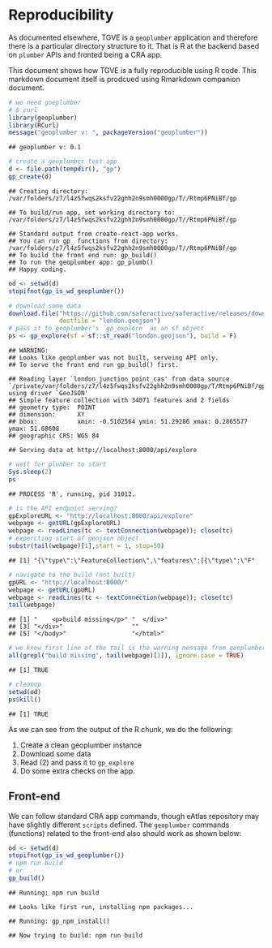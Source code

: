 Reproducibility
================

As documented elsewhere, TGVE is a `geoplumber` application and
therefore there is a particular directory structure to it. That is R at
the backend based on `plumber` APIs and fronted being a CRA app.

This document shows how TGVE is a fully reproducible using R code. This
markdown document itself is prodcued using Rmarkdown companion document.

``` r
# we need goeplumber
# & curl
library(geoplumber)
library(RCurl)
message("geoplumber v: ", packageVersion("geoplumber"))
```

    ## geoplumber v: 0.1

``` r
# create a geoplumber test app
d <- file.path(tempdir(), "gp")
gp_create(d)
```

    ## Creating directory: /var/folders/z7/l4z5fwqs2ksfv22ghh2n9smh0000gp/T//Rtmp6PNiBf/gp

    ## To build/run app, set working directory to: /var/folders/z7/l4z5fwqs2ksfv22ghh2n9smh0000gp/T//Rtmp6PNiBf/gp

    ## Standard output from create-react-app works.
    ## You can run gp_ functions from directory: /var/folders/z7/l4z5fwqs2ksfv22ghh2n9smh0000gp/T//Rtmp6PNiBf/gp
    ## To build the front end run: gp_build()
    ## To run the geoplumber app: gp_plumb()
    ## Happy coding.

``` r
od <- setwd(d)
stopifnot(gp_is_wd_geoplumber())

# download some data
download.file("https://github.com/saferactive/saferactive/releases/download/0.1/london_junction_point_cas.geojson",
              destfile = "london.geojson")
# pass it to geoplumber's `gp_explore` as an sf object
ps <- gp_explore(sf = sf::st_read("london.geojson"), build = F)
```

    ## WARNING:
    ## Looks like geoplumber was not built, serveing API only.
    ## To serve the front end run gp_build() first.

    ## Reading layer `london_junction_point_cas' from data source `/private/var/folders/z7/l4z5fwqs2ksfv22ghh2n9smh0000gp/T/Rtmp6PNiBf/gp/london.geojson' using driver `GeoJSON'
    ## Simple feature collection with 34071 features and 2 fields
    ## geometry type:  POINT
    ## dimension:      XY
    ## bbox:           xmin: -0.5102564 ymin: 51.29286 xmax: 0.2865577 ymax: 51.68608
    ## geographic CRS: WGS 84

    ## Serving data at http://localhost:8000/api/explore

``` r
# wait for plumber to start
Sys.sleep(2)
ps
```

    ## PROCESS 'R', running, pid 31012.

``` r
# is the API endpoint serving?
gpExploreURL <- "http://localhost:8000/api/explore"
webpage <- getURL(gpExploreURL)
webpage <- readLines(tc <- textConnection(webpage)); close(tc)
# expercting start of geojson object
substr(tail(webpage)[1],start = 1, stop=50)
```

    ## [1] "{\"type\":\"FeatureCollection\",\"features\":[{\"type\":\"F"

``` r
# navigate to the build (not built)
gpURL <- "http://localhost:8000/"
webpage <- getURL(gpURL)
webpage <- readLines(tc <- textConnection(webpage)); close(tc)
tail(webpage)
```

    ## [1] "    <p>build missing</p>" "  </div>"                
    ## [3] "</div>"                   ""                        
    ## [5] "</body>"                  "</html>"

``` r
# we know first line of the tail is the warning message from geoplumber
all(grepl("build missing", tail(webpage)[1]), ignore.case = TRUE)
```

    ## [1] TRUE

``` r
# cleanup
setwd(od)
ps$kill()
```

    ## [1] TRUE

As we can see from the output of the R chunk, we do the following:

1.  Create a clean geoplumber instance
2.  Download some data
3.  Read (2) and pass it to `gp_explore`
4.  Do some extra checks on the app.

## Front-end

We can follow standard CRA app commands, though eAtlas repository may
have slightly different `scripts` defined. The `geoplumber` commands
(functions) related to the front-end also should work as shown below:

``` r
od <- setwd(d)
stopifnot(gp_is_wd_geoplumber())
# npm run build
# or
gp_build()
```

    ## Running: npm run build

    ## Looks like first run, installing npm packages...

    ## Running: gp_npm_install()

    ## Now trying to build: npm run build
